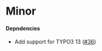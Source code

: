 # Minor

#### Depndencies

- Add support for TYPO3 13 ([#36](https://github.com/liquidlight/typo3-shortcodes/issues/36))